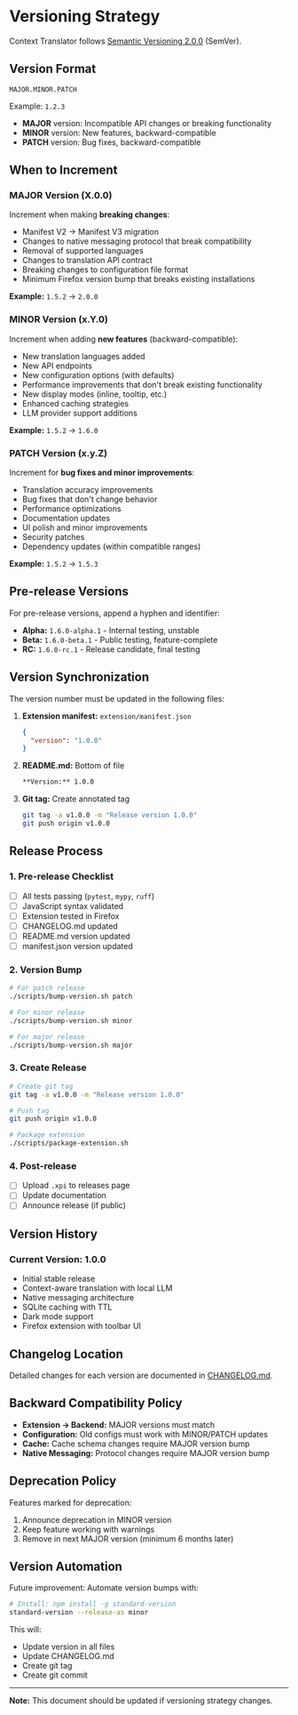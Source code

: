 # Versioning Strategy

Context Translator follows [Semantic Versioning 2.0.0](https://semver.org/) (SemVer).

## Version Format

```
MAJOR.MINOR.PATCH
```

Example: `1.2.3`

- **MAJOR** version: Incompatible API changes or breaking functionality
- **MINOR** version: New features, backward-compatible
- **PATCH** version: Bug fixes, backward-compatible

## When to Increment

### MAJOR Version (X.0.0)

Increment when making **breaking changes**:

- Manifest V2 → Manifest V3 migration
- Changes to native messaging protocol that break compatibility
- Removal of supported languages
- Changes to translation API contract
- Breaking changes to configuration file format
- Minimum Firefox version bump that breaks existing installations

**Example:** `1.5.2` → `2.0.0`

### MINOR Version (x.Y.0)

Increment when adding **new features** (backward-compatible):

- New translation languages added
- New API endpoints
- New configuration options (with defaults)
- Performance improvements that don't break existing functionality
- New display modes (inline, tooltip, etc.)
- Enhanced caching strategies
- LLM provider support additions

**Example:** `1.5.2` → `1.6.0`

### PATCH Version (x.y.Z)

Increment for **bug fixes and minor improvements**:

- Translation accuracy improvements
- Bug fixes that don't change behavior
- Performance optimizations
- Documentation updates
- UI polish and minor improvements
- Security patches
- Dependency updates (within compatible ranges)

**Example:** `1.5.2` → `1.5.3`

## Pre-release Versions

For pre-release versions, append a hyphen and identifier:

- **Alpha:** `1.6.0-alpha.1` - Internal testing, unstable
- **Beta:** `1.6.0-beta.1` - Public testing, feature-complete
- **RC:** `1.6.0-rc.1` - Release candidate, final testing

## Version Synchronization

The version number must be updated in the following files:

1. **Extension manifest:** `extension/manifest.json`
   ```json
   {
     "version": "1.0.0"
   }
   ```

2. **README.md:** Bottom of file
   ```markdown
   **Version:** 1.0.0
   ```

3. **Git tag:** Create annotated tag
   ```bash
   git tag -a v1.0.0 -m "Release version 1.0.0"
   git push origin v1.0.0
   ```

## Release Process

### 1. Pre-release Checklist

- [ ] All tests passing (`pytest`, `mypy`, `ruff`)
- [ ] JavaScript syntax validated
- [ ] Extension tested in Firefox
- [ ] CHANGELOG.md updated
- [ ] README.md version updated
- [ ] manifest.json version updated

### 2. Version Bump

```bash
# For patch release
./scripts/bump-version.sh patch

# For minor release
./scripts/bump-version.sh minor

# For major release
./scripts/bump-version.sh major
```

### 3. Create Release

```bash
# Create git tag
git tag -a v1.0.0 -m "Release version 1.0.0"

# Push tag
git push origin v1.0.0

# Package extension
./scripts/package-extension.sh
```

### 4. Post-release

- [ ] Upload `.xpi` to releases page
- [ ] Update documentation
- [ ] Announce release (if public)

## Version History

### Current Version: 1.0.0

- Initial stable release
- Context-aware translation with local LLM
- Native messaging architecture
- SQLite caching with TTL
- Dark mode support
- Firefox extension with toolbar UI

## Changelog Location

Detailed changes for each version are documented in [CHANGELOG.md](CHANGELOG.md).

## Backward Compatibility Policy

- **Extension → Backend:** MAJOR versions must match
- **Configuration:** Old configs must work with MINOR/PATCH updates
- **Cache:** Cache schema changes require MAJOR version bump
- **Native Messaging:** Protocol changes require MAJOR version bump

## Deprecation Policy

Features marked for deprecation:

1. Announce deprecation in MINOR version
2. Keep feature working with warnings
3. Remove in next MAJOR version (minimum 6 months later)

## Version Automation

Future improvement: Automate version bumps with:

```bash
# Install: npm install -g standard-version
standard-version --release-as minor
```

This will:
- Update version in all files
- Update CHANGELOG.md
- Create git tag
- Create git commit

---

**Note:** This document should be updated if versioning strategy changes.
